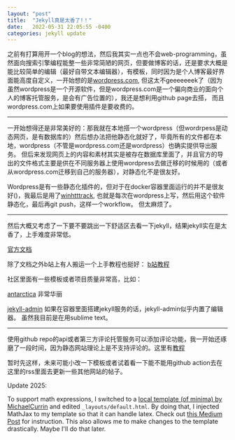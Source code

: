 ```yaml
---
layout: "post"
title:  "Jekyll真是太香了!！"
date:   2022-05-31 22:05:55 -0400
categories: jekyll update
---
```


之前有打算用开一个blog的想法，然后我其实一点也不会web-programming，虽然面向搜索引擎编程能整一些非常简陋的网页，但要做博客的话，还是要求大概是能比较简单的编辑（最好自带文本编辑器），有模板，同时因为是个人博客最好界面能高度自定义，一开始想的是[wordpress.com][wordpress.com], 但这太不geeeeeeek了（因为虽然wordpress是一个开源软件，但是wordpress.com是一个偏向商业的面向个人的博客托管服务，是会有广告位置的），我还是想利用github page去搭， 而且wordpress.com上如果要使用插件是要收费的。

***  
一开始想得还是非常美好的：那我就在本地搭一个wordpress（但wordrpess是动态网页，是有数据库的）然后想办法把他静态化就好了，毕竟所有的文件都在本地，wordpress（不管是wordpress.com还是wordpress）也确实提供导出服务。 但后来发现网页上的内容和素材其实是被存在数据库里面了，并且官方的导出的文件格式主要是供在不同服务器上使用wordpress去做迁移的时候用的（或者从wordpress.com迁移到自己的服务器），对静态化不是很友好。

Wordpress是有一些静态化插件的，但对于在docker容器里面运行的并不是很友好()，我最后是用了[winhtttrack][winhtttrack], 也就是每次在wordpress上写，然后用这个软件静态化，最后再git push，这样一个workflow。 但太麻烦了。

***  
然后大概又考虑了一下要不要跳出一下舒适区去看一下jekyll，结果jekyll实在是太香了，上手难度非常低。

[官方文档][jekyll-docs]

除了文档之外b站上有人搬运一个上手教程也挺好： [b站教程][b站教程]

社区里面有一些模板或者项目质量非常高，比如： 

[antarctica][antarctica] 非常华丽

[jekyll-admin][jekyll-admin] 如果在容器里面搭建jekyll服务的话，jekyll-admin似乎内置了编辑器。 虽然我目前是在用sublime text。

***  
使用github repo的api或者第三方评论托管服务可以添加评论功能，我一开始还琢磨了一段时间，因为静态网站理论上是不支持评论的。这里有[教程][comment-tutorial]

暂时先这样，未来可能小改一下模板或者试着看一下能不能用github action去在这里的rss里面去更新一些其他网站的帖子。

Update 2025: 

To support math expressions, I switched to a [local template (of minima) by MichaelCurrin](https://github.com/MichaelCurrin/jekyll-blog-demo/tree/master) and edited `_layouts/default.html`. By doing that, I injected MathJax to my template so that it can handle latex. Check out [this Medium Post](https://medium.com/coffee-in-a-klein-bottle/creating-a-mathematics-blog-with-jekyll-78cdee0339f3) for instruction. This also allows me to make changes to the template drastically. Maybe I'll do that later. 


[wordpress.com]: https://wordpress.com/
[winhtttrack]: https://www.httrack.com/
[jekyll-docs]: https://jekyllrb.com/docs/home
[b站教程]: https://www.bilibili.com/video/BV1qs41157ZZ?p=7
[antarctica]: https://sdtelectronics.github.io/jekyll-theme-antarctica/
[jekyll-admin]: https://jekyll.github.io/jekyll-admin/
[comment-tutorial]: https://medium.com/@raravi/adding-comments-to-a-static-site-31506e77fc41